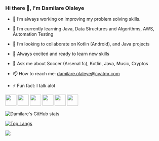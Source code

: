 ### Hi there 👋, I'm Damilare Olaleye

- 🔭 I’m always working on improving my problem solving skills.

- 🌱 I’m currently learning Java, Data Structures and Algorithms, AWS, Automation Testing 

- 👯 I’m looking to collaborate on Kotlin (Android), and Java projects

- 🥳 Always excited and ready to learn new skills

- 💬 Ask me about Soccer (Arsenal fc), Kotlin, Java, Music, Cryptos

- 📫 How to reach me: damilare.olaleye@cyatmr.com

- ⚡ Fun fact: I talk alot 

<p float="center">
  <img src="https://cdn.vox-cdn.com/thumbor/VoXJ8IaxCj5_U-366JhtUHLkdQ0=/0x0:640x427/1400x1050/filters:focal(0x0:640x427):format(jpeg)/cdn.vox-cdn.com/assets/1087137/java_logo_640.jpg" width="35" height="35" />
  <img src="https://cms-assets.tutsplus.com/uploads/users/1499/posts/29744/preview_image/kotlin.jpg" width="35" height="35" /> 
  <img src="https://git-scm.com/images/logos/downloads/Git-Icon-1788C.png" width="35" height="35"/>
  <img src="https://cdn.dribbble.com/users/66221/screenshots/1655593/html5.png" width="35" height="35"/>
  <img src="https://www.seekpng.com/png/full/80-803501_javascript-logo-logo-de-java-script-png.png" width="35" height="35"/>
   <img src="https://encrypted-tbn0.gstatic.com/images?q=tbn:ANd9GcSDsp9ILN5m0a3eSUdlW8tI92p9WOlT_Q5mYA&usqp=CAU" width="35" height="35"/>
</p>

![Damilare's GitHub stats](https://github-readme-stats.vercel.app/api?username=damilare-olaleye&show_icons=true&theme=merko)

[![Top Langs](https://github-readme-stats.vercel.app/api/top-langs/?username=damilare-olaleye&langs_count=8)](https://github.com/damilare-olaleye/github-readme-stats)

![](https://komarev.com/ghpvc/?username=damilare-olaleye&label=Profile+Views&color=green)

